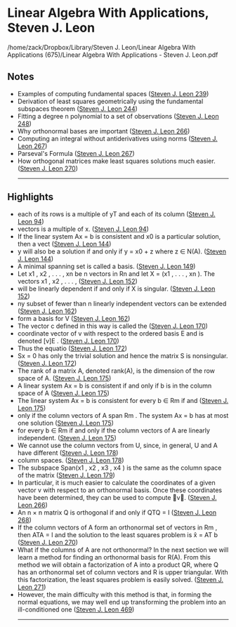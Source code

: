 # Linear Algebra With Applications, Steven J. Leon

/home/zack/Dropbox/Library/Steven J. Leon/Linear Algebra With Applications (675)/Linear Algebra With Applications - Steven J. Leon.pdf

## Notes

- Examples of computing fundamental spaces (<a href="file:////home/zack/Dropbox/Library/Steven J. Leon/Linear Algebra With Applications (675)/Linear Algebra With Applications - Steven J. Leon.pdf#page=239" target="_blank">Steven J. Leon 239</a>)
- Derivation of least squares geometrically using the fundamental subspaces theorem (<a href="file:////home/zack/Dropbox/Library/Steven J. Leon/Linear Algebra With Applications (675)/Linear Algebra With Applications - Steven J. Leon.pdf#page=244" target="_blank">Steven J. Leon 244</a>)
- Fitting a degree n polynomial to a set of observations (<a href="file:////home/zack/Dropbox/Library/Steven J. Leon/Linear Algebra With Applications (675)/Linear Algebra With Applications - Steven J. Leon.pdf#page=248" target="_blank">Steven J. Leon 248</a>)
- Why orthonormal bases are important (<a href="file:////home/zack/Dropbox/Library/Steven J. Leon/Linear Algebra With Applications (675)/Linear Algebra With Applications - Steven J. Leon.pdf#page=266" target="_blank">Steven J. Leon 266</a>)
- Computing an integral without antiderivatives using norms (<a href="file:////home/zack/Dropbox/Library/Steven J. Leon/Linear Algebra With Applications (675)/Linear Algebra With Applications - Steven J. Leon.pdf#page=267" target="_blank">Steven J. Leon 267</a>)
- Parseval's Formula (<a href="file:////home/zack/Dropbox/Library/Steven J. Leon/Linear Algebra With Applications (675)/Linear Algebra With Applications - Steven J. Leon.pdf#page=267" target="_blank">Steven J. Leon 267</a>)
- How orthogonal matrices make least squares solutions much easier\. (<a href="file:////home/zack/Dropbox/Library/Steven J. Leon/Linear Algebra With Applications (675)/Linear Algebra With Applications - Steven J. Leon.pdf#page=270" target="_blank">Steven J. Leon 270</a>)<hr>

## Highlights

- each of its rows is a multiple of yT and each of its column (<a href="file:////home/zack/Dropbox/Library/Steven J. Leon/Linear Algebra With Applications (675)/Linear Algebra With Applications - Steven J. Leon.pdf#page=94" target="_blank">Steven J. Leon 94</a>)
- vectors is a multiple of x\. (<a href="file:////home/zack/Dropbox/Library/Steven J. Leon/Linear Algebra With Applications (675)/Linear Algebra With Applications - Steven J. Leon.pdf#page=94" target="_blank">Steven J. Leon 94</a>)
- If the linear system Ax = b is consistent and x0 is a particular solution, then a vect (<a href="file:////home/zack/Dropbox/Library/Steven J. Leon/Linear Algebra With Applications (675)/Linear Algebra With Applications - Steven J. Leon.pdf#page=144" target="_blank">Steven J. Leon 144</a>)
- y will also be a solution if and only if y = x0 + z where z ∈ N\(A\)\. (<a href="file:////home/zack/Dropbox/Library/Steven J. Leon/Linear Algebra With Applications (675)/Linear Algebra With Applications - Steven J. Leon.pdf#page=144" target="_blank">Steven J. Leon 144</a>)
- A minimal spanning set is called a basis\. (<a href="file:////home/zack/Dropbox/Library/Steven J. Leon/Linear Algebra With Applications (675)/Linear Algebra With Applications - Steven J. Leon.pdf#page=149" target="_blank">Steven J. Leon 149</a>)
- Let x1 , x2 , \. \. \. , xn be n vectors in Rn and let X = \(x1 , \. \. \. , xn \)\. The vectors x1 , x2 , \. \. \. , (<a href="file:////home/zack/Dropbox/Library/Steven J. Leon/Linear Algebra With Applications (675)/Linear Algebra With Applications - Steven J. Leon.pdf#page=152" target="_blank">Steven J. Leon 152</a>)
- will be linearly dependent if and only if X is singular\. (<a href="file:////home/zack/Dropbox/Library/Steven J. Leon/Linear Algebra With Applications (675)/Linear Algebra With Applications - Steven J. Leon.pdf#page=152" target="_blank">Steven J. Leon 152</a>)
- ny subset of fewer than n linearly independent vectors can be extended (<a href="file:////home/zack/Dropbox/Library/Steven J. Leon/Linear Algebra With Applications (675)/Linear Algebra With Applications - Steven J. Leon.pdf#page=162" target="_blank">Steven J. Leon 162</a>)
- form a basis for V (<a href="file:////home/zack/Dropbox/Library/Steven J. Leon/Linear Algebra With Applications (675)/Linear Algebra With Applications - Steven J. Leon.pdf#page=162" target="_blank">Steven J. Leon 162</a>)
- The vector c defined in this way is called the (<a href="file:////home/zack/Dropbox/Library/Steven J. Leon/Linear Algebra With Applications (675)/Linear Algebra With Applications - Steven J. Leon.pdf#page=170" target="_blank">Steven J. Leon 170</a>)
- coordinate vector of v with respect to the ordered basis E and is denoted [v]E \. (<a href="file:////home/zack/Dropbox/Library/Steven J. Leon/Linear Algebra With Applications (675)/Linear Algebra With Applications - Steven J. Leon.pdf#page=170" target="_blank">Steven J. Leon 170</a>)
- Thus the equatio (<a href="file:////home/zack/Dropbox/Library/Steven J. Leon/Linear Algebra With Applications (675)/Linear Algebra With Applications - Steven J. Leon.pdf#page=172" target="_blank">Steven J. Leon 172</a>)
- Sx = 0 has only the trivial solution and hence the matrix S is nonsingular\. (<a href="file:////home/zack/Dropbox/Library/Steven J. Leon/Linear Algebra With Applications (675)/Linear Algebra With Applications - Steven J. Leon.pdf#page=172" target="_blank">Steven J. Leon 172</a>)
- The rank of a matrix A, denoted rank\(A\), is the dimension of the row space of A\. (<a href="file:////home/zack/Dropbox/Library/Steven J. Leon/Linear Algebra With Applications (675)/Linear Algebra With Applications - Steven J. Leon.pdf#page=175" target="_blank">Steven J. Leon 175</a>)
- A linear system Ax = b is consistent if and only if b is in the column space of A (<a href="file:////home/zack/Dropbox/Library/Steven J. Leon/Linear Algebra With Applications (675)/Linear Algebra With Applications - Steven J. Leon.pdf#page=175" target="_blank">Steven J. Leon 175</a>)
- The linear system Ax = b is consistent for every b ∈ Rm if and (<a href="file:////home/zack/Dropbox/Library/Steven J. Leon/Linear Algebra With Applications (675)/Linear Algebra With Applications - Steven J. Leon.pdf#page=175" target="_blank">Steven J. Leon 175</a>)
- only if the column vectors of A span Rm \. The system Ax = b has at most one solution (<a href="file:////home/zack/Dropbox/Library/Steven J. Leon/Linear Algebra With Applications (675)/Linear Algebra With Applications - Steven J. Leon.pdf#page=175" target="_blank">Steven J. Leon 175</a>)
- for every b ∈ Rm if and only if the column vectors of A are linearly independent\. (<a href="file:////home/zack/Dropbox/Library/Steven J. Leon/Linear Algebra With Applications (675)/Linear Algebra With Applications - Steven J. Leon.pdf#page=175" target="_blank">Steven J. Leon 175</a>)
- We cannot use the column vectors from U, since, in general, U and A have different (<a href="file:////home/zack/Dropbox/Library/Steven J. Leon/Linear Algebra With Applications (675)/Linear Algebra With Applications - Steven J. Leon.pdf#page=178" target="_blank">Steven J. Leon 178</a>)
- column spaces\. (<a href="file:////home/zack/Dropbox/Library/Steven J. Leon/Linear Algebra With Applications (675)/Linear Algebra With Applications - Steven J. Leon.pdf#page=178" target="_blank">Steven J. Leon 178</a>)
- The subspace Span\(x1 , x2 , x3 , x4 \) is the same as the column space of the matrix (<a href="file:////home/zack/Dropbox/Library/Steven J. Leon/Linear Algebra With Applications (675)/Linear Algebra With Applications - Steven J. Leon.pdf#page=179" target="_blank">Steven J. Leon 179</a>)
- In particular, it is much easier to calculate the coordinates of a given vector v with respect to an orthonormal basis\. Once these coordinates have been determined, they can be used to compute v\. (<a href="file:////home/zack/Dropbox/Library/Steven J. Leon/Linear Algebra With Applications (675)/Linear Algebra With Applications - Steven J. Leon.pdf#page=266" target="_blank">Steven J. Leon 266</a>)
- An n × n matrix Q is orthogonal if and only if QTQ = I (<a href="file:////home/zack/Dropbox/Library/Steven J. Leon/Linear Algebra With Applications (675)/Linear Algebra With Applications - Steven J. Leon.pdf#page=268" target="_blank">Steven J. Leon 268</a>)
- If the column vectors of A form an orthonormal set of vectors in Rm , then ATA = I and the solution to the least squares problem is x̂ = AT b (<a href="file:////home/zack/Dropbox/Library/Steven J. Leon/Linear Algebra With Applications (675)/Linear Algebra With Applications - Steven J. Leon.pdf#page=270" target="_blank">Steven J. Leon 270</a>)
- What if the columns of A are not orthonormal? In the next section we will learn a method for finding an orthonormal basis for R\(A\)\. From this method we will obtain a factorization of A into a product QR, where Q has an orthonormal set of column vectors and R is upper triangular\. With this factorization, the least squares problem is easily solved\. (<a href="file:////home/zack/Dropbox/Library/Steven J. Leon/Linear Algebra With Applications (675)/Linear Algebra With Applications - Steven J. Leon.pdf#page=271" target="_blank">Steven J. Leon 271</a>)
- However, the main difficulty with this method is that, in forming the normal equations, we may well end up transforming the problem into an ill-conditioned one (<a href="file:////home/zack/Dropbox/Library/Steven J. Leon/Linear Algebra With Applications (675)/Linear Algebra With Applications - Steven J. Leon.pdf#page=469" target="_blank">Steven J. Leon 469</a>)<hr>

